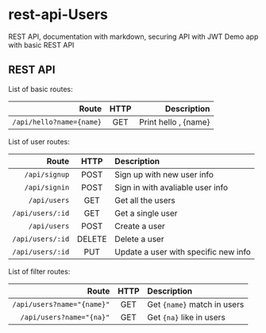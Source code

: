 # rest-api-Users
REST API, documentation with markdown, securing API with JWT Demo app with basic REST API

## REST API

List of basic routes:

| Route                  | HTTP          | Description          |
| ----------------------:|:-------------:| --------------------:|
|`/api/hello?name={name}`| GET           | Print hello , {name} |

List of user routes:

| Route               | HTTP          | Description      |
| -------------------:|:-------------:|:-----------------|
| `/api/signup`       |POST           | Sign up with new user info|
| `/api/signin`       |POST           | Sign in with avaliable user info|
| `/api/users`        |GET            | Get all the users|
| `/api/users/:id`    |GET            | Get a single user|
| `/api/users`        |POST           | Create a user|
| `/api/users/:id`    |DELETE         | Delete a user|
| `/api/users/:id`    |PUT            | Update a user with specific new info|

List of filter routes:

| Route                      | HTTP         | Description      |
| --------------------------:|:------------:|:-----------------|
| `/api/users?name="{name}"` |GET           | Get `{name}` match in users|
| `/api/users?name="{na}"`   |GET           | Get `{na}` like in users|


